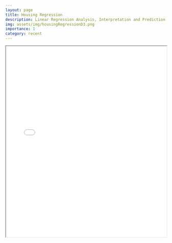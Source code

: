 ```yaml
---
layout: page
title: Housing Regression
description: Linear Regression Analysis, Interpretation and Prediction of Ames Housing Dataset
img: assets/img/housingRegressionD3.png
importance: 1
category: recent
---
```


<style>
    /* Custom CSS for formatting */
    .paragraph {
        margin-bottom: 10px; /* Add margin bottom for paragraphs */
        font-family: Arial, Helvetica, sans-serif; /* Change font family */
    }
    .figure-container {
        margin-top: 20px; /* Add margin to the top of the figure container */
    }
    .acknowledgment {
        font-size: 12px; /* Adjust font size for acknowledgment text */
        margin-top: 20px; /* Add margin to the top of the acknowledgment */
    }
    .caption {
        text-align: left;
    }
</style>

<head>
<meta charset="UTF-8">
<meta name="viewport" content="width=device-width, initial-scale=1.0">
<title>Linear Regression Analysis, Interpretation and Prediction of Ames Housing Dataset</title>
</head>

<body>

<iframe src="/assets/pdf/HousingPricesLinearRegression.pdf" width="100%" height="600px"></iframe>
  
</body>
